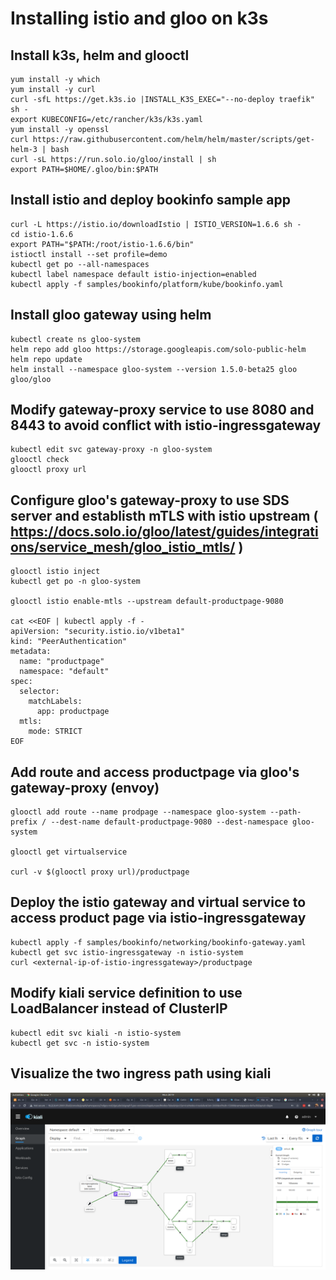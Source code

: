 # Installing istio and gloo on k3s


## Install k3s, helm and glooctl
```
yum install -y which
yum install -y curl
curl -sfL https://get.k3s.io |INSTALL_K3S_EXEC="--no-deploy traefik" sh -
export KUBECONFIG=/etc/rancher/k3s/k3s.yaml 
yum install -y openssl
curl https://raw.githubusercontent.com/helm/helm/master/scripts/get-helm-3 | bash
curl -sL https://run.solo.io/gloo/install | sh
export PATH=$HOME/.gloo/bin:$PATH
```

## Install istio and deploy bookinfo sample app
```
curl -L https://istio.io/downloadIstio | ISTIO_VERSION=1.6.6 sh -
cd istio-1.6.6
export PATH="$PATH:/root/istio-1.6.6/bin"
istioctl install --set profile=demo
kubectl get po --all-namespaces
kubectl label namespace default istio-injection=enabled
kubectl apply -f samples/bookinfo/platform/kube/bookinfo.yaml
```
## Install gloo gateway using helm
```
kubectl create ns gloo-system
helm repo add gloo https://storage.googleapis.com/solo-public-helm
helm repo update
helm install --namespace gloo-system --version 1.5.0-beta25 gloo gloo/gloo
```

## Modify gateway-proxy service to use 8080 and 8443 to avoid conflict with istio-ingressgateway
```
kubectl edit svc gateway-proxy -n gloo-system
glooctl check
glooctl proxy url
```

## Configure gloo's gateway-proxy to use SDS server and establisth mTLS with istio upstream ( https://docs.solo.io/gloo/latest/guides/integrations/service_mesh/gloo_istio_mtls/ )
```
glooctl istio inject
kubectl get po -n gloo-system

glooctl istio enable-mtls --upstream default-productpage-9080

cat <<EOF | kubectl apply -f -
apiVersion: "security.istio.io/v1beta1"
kind: "PeerAuthentication"
metadata:
  name: "productpage"
  namespace: "default"
spec:
  selector:
    matchLabels:
      app: productpage
  mtls:
    mode: STRICT
EOF
```

## Add route and access productpage via gloo's gateway-proxy (envoy)
```
glooctl add route --name prodpage --namespace gloo-system --path-prefix / --dest-name default-productpage-9080 --dest-namespace gloo-system

glooctl get virtualservice

curl -v $(glooctl proxy url)/productpage
```
## Deploy the istio gateway and virtual service to access product page via istio-ingressgateway
```
kubectl apply -f samples/bookinfo/networking/bookinfo-gateway.yaml 
kubectl get svc istio-ingressgateway -n istio-system
curl <external-ip-of-istio-ingressgateway>/productpage
```

## Modify kiali service definition to use LoadBalancer instead of ClusterIP
```
kubectl edit svc kiali -n istio-system
kubectl get svc -n istio-system
```

## Visualize the two ingress path using kiali
![Kiali UI](gloo_ingress.png)